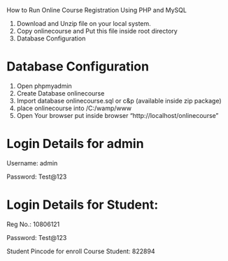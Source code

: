 How to Run Online Course Registration Using PHP and MySQL

1. Download and Unzip file on your local system.
2. Copy onlinecourse and Put this file inside root directory
3. Database Configuration

# Database Configuration

1. Open phpmyadmin
2. Create Database onlinecourse
3. Import database onlinecourse.sql or c&p (available inside zip package)
4. place onlinecourse into /C:/wamp/www
5. Open Your browser put inside browser “http://localhost/onlinecourse” 


# Login Details for admin 

Username: admin

Password: Test@123

# Login Details for Student: 

Reg No.: 10806121

Password: Test@123

Student Pincode for enroll Course Student: 822894
